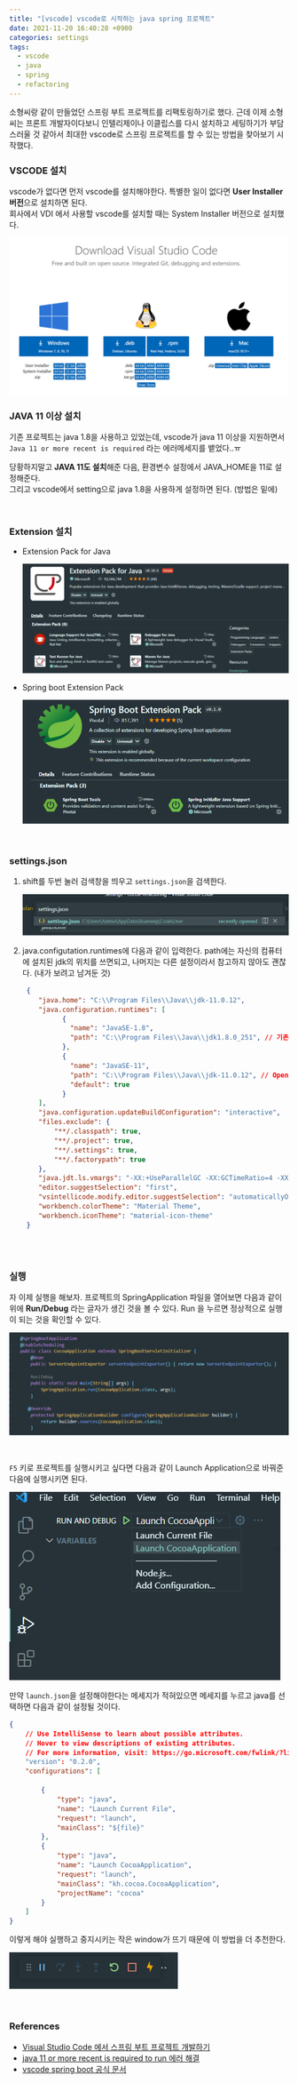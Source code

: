 ```yaml
---
title: "[vscode] vscode로 시작하는 java spring 프로젝트"
date: 2021-11-20 16:40:28 +0900
categories: settings
tags: 
  - vscode
  - java
  - spring
  - refactoring
---
```






소형씨랑 같이 만들었던 스프링 부트 프로젝트를 리팩토링하기로 했다. 근데 이제 소형씨는 프론트 개발자이다보니 인텔리제이나 이클립스를 다시 설치하고 세팅하기가 부담스러울 것 같아서 최대한 vscode로 스프링 프로젝트를 할 수 있는 방법을 찾아보기 시작했다.



### VSCODE 설치

vscode가 없다면 먼저 vscode를 설치해야한다. 특별한 일이 없다면 **User Installer 버전**으로 설치하면 된다.  
회사에서 VDI 에서 사용할 vscode를 설치할 때는 System Installer 버전으로 설치했다.

<img src="../../img/2021-11-20-vscode-java-spring-init-settings/image-20211120151046598.png" alt="image-20211120151046598" style="zoom: 50%;" />



### JAVA 11 이상 설치

기존 프로젝트는 java 1.8을 사용하고 있었는데, vscode가 java 11 이상을 지원하면서 `Java 11 or more recent is required` 라는 에러메세지를 뱉었다..ㅠ

당황하지말고 **JAVA 11도 설치**해준 다음, 환경변수 설정에서 JAVA_HOME을 11로 설정해준다.  
그리고 vscode에서 setting으로 java 1.8을 사용하게 설정하면 된다. (방법은 밑에)



<br/>

### Extension 설치

- Extension Pack for Java

  ![image-20211120151612195](../../img/2021-11-20-vscode-java-spring-init-settings/image-20211120151612195.png)
  
- Spring boot Extension Pack

  ![image-20211120151717352](../../img/2021-11-20-vscode-java-spring-init-settings/image-20211120151717352.png)



<br/>

### settings.json

1. shift를 두번 눌러 검색창을 띄우고 `settings.json`을 검색한다.

   ![image-20211120152925646](../../img/2021-11-20-vscode-java-spring-init-settings/image-20211120152925646.png)
   
2. java.configutation.runtimes에 다음과 같이 입력한다. path에는 자신의 컴퓨터에 설치된 jdk의 위치를 쓰면되고, 나머지는 다른 설정이라서 참고하지 않아도 괜찮다. (내가 보려고 남겨둔 것)

   ```json
   	{
       "java.home": "C:\\Program Files\\Java\\jdk-11.0.12",
       "java.configuration.runtimes": [
             {
               "name": "JavaSE-1.8",
               "path": "C:\\Program Files\\Java\\jdk1.8.0_251", // 기존 1.8 JDK SE
             },
             {
               "name": "JavaSE-11",
               "path": "C:\\Program Files\\Java\\jdk-11.0.12", // Open JDK 11 SE
               "default": true
             }
       ],
       "java.configuration.updateBuildConfiguration": "interactive",
       "files.exclude": {
           "**/.classpath": true,
           "**/.project": true,
           "**/.settings": true,
           "**/.factorypath": true
       },
       "java.jdt.ls.vmargs": "-XX:+UseParallelGC -XX:GCTimeRatio=4 -XX:AdaptiveSizePolicyWeight=90 -Dsun.zip.disableMemoryMapping=true -Xmx1G -Xms100m -javaagent:\"c:\\Users\\Admin\\.vscode\\extensions\\gabrielbb.vscode-lombok-1.0.1\\server\\lombok.jar\"",
       "editor.suggestSelection": "first",
       "vsintellicode.modify.editor.suggestSelection": "automaticallyOverrodeDefaultValue",
       "workbench.colorTheme": "Material Theme",
       "workbench.iconTheme": "material-icon-theme"
   	}
   	
   ```





<br/>

### 실행

자 이제 실행을 해보자. 프로젝트의 SpringApplication 파일을 열어보면 다음과 같이 위에 **Run/Debug** 라는 글자가 생긴 것을 볼 수 있다. Run 을 누르면 정상적으로 실행이 되는 것을 확인할 수 있다.

![image-20211120153032680](../../img/2021-11-20-vscode-java-spring-init-settings/image-20211120153032680.png)

<br/>

`F5` 키로 프로젝트를 실행시키고 싶다면 다음과 같이 Launch Application으로 바꿔준 다음에 실행시키면 된다.

![image-20211120170526582](../../img/2021-11-20-vscode-java-spring-init-settings/image-20211120170526582.png)



만약 `launch.json`을 설정해야한다는 메세지가 적혀있으면 메세지를 누르고 java를 선택하면 다음과 같이 설정될 것이다.

```json
{
    // Use IntelliSense to learn about possible attributes.
    // Hover to view descriptions of existing attributes.
    // For more information, visit: https://go.microsoft.com/fwlink/?linkid=830387
    "version": "0.2.0",
    "configurations": [
        
        {
            "type": "java",
            "name": "Launch Current File",
            "request": "launch",
            "mainClass": "${file}"
        },
        {
            "type": "java",
            "name": "Launch CocoaApplication",
            "request": "launch",
            "mainClass": "kh.cocoa.CocoaApplication",
            "projectName": "cocoa"
        }
    ]
}
```



이렇게 해야 실행하고 중지시키는 작은 window가 뜨기 때문에 이 방법을 더 추천한다.

![image-20211120170647846](../../img/2021-11-20-vscode-java-spring-init-settings/image-20211120170647846.png)



<br/>

### References

- [Visual Studio Code 에서 스프링 부트 프로젝트 개발하기](http://honeymon.io/tech/2021/01/06/use-vs-code-for-spring-boot.html)
- [java 11 or more recent is required to run 에러 해결](https://oysu.tistory.com/50)
- [vscode spring boot 공식 문서](https://code.visualstudio.com/docs/java/java-spring-boot)